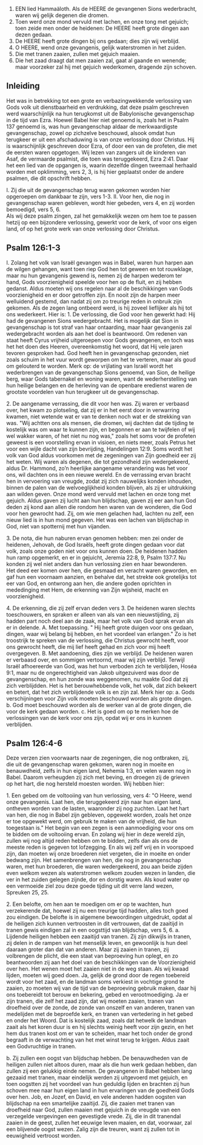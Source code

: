 1. EEN lied Hammaäloth. Als de HEERE de gevangenen Sions wederbracht, waren wij gelijk degenen die dromen.
2. Toen werd onze mond vervuld met lachen, en onze tong met gejuich; toen zeide men onder de heidenen: De HEERE heeft grote dingen aan dezen gedaan.
3. De HEERE heeft grote dingen bij ons gedaan; dies zijn wij verblijd.
4. O HEERE, wend onze gevangenis, gelijk waterstromen in het zuiden.
5. Die met tranen zaaien, zullen met gejuich maaien.
6. Die het zaad draagt dat men zaaien zal, gaat al gaande en wenende; maar voorzeker zal hij met gejuich wederkomen, dragende zijn schoven.

## Inleiding

Het was in betrekking tot een grote en verbazingwekkende verlossing van Gods volk uit dienstbaarheid en verdrukking, dat deze psalm geschreven werd waarschijnlijk na hun terugkomst uit de Babylonische gevangenschap in de tijd van Ezra. Hoewel Babel hier niet genoemd is, zoals het in Psalm 137 genoemd is, was hun gevangenschap aldaar de merkwaardigste gevangenschap, zowel op zichzelve beschouwd, alsook omdat hun terugkeer er uit een afschaduwing is van onze verlossing door Christus. Hij is waarschijnlijk geschreven door Ezra, of door een van de profeten, die met de eersten waren opgetogen. Wij lezen van zangers uit de kinderen van Asaf, de vermaarde psalmist, die toen was teruggekeerd, Ezra 2:41. Daar het een lied van de opgangen is, waarin dezelfde dingen tweemaal herhaald worden met opklimming, vers 2, 3, is hij hier geplaatst onder de andere psalmen, die dit opschrift hebben.

I. Zij die uit de gevangenschap terug waren gekomen worden hier opgeroepen om dankbaar te zijn, vers 1-3. 
II. Voor hen, die nog in gevangenschap waren gebleven, wordt hier gebeden, vers 4, en zij worden bemoedigd, vers 5, 6.  
Als wij deze psalm zingen, zal het gemakkelijk wezen om hem toe te passen hetzij op een bijzondere verlossing, gewerkt voor de kerk, of voor ons eigen land, of op het grote werk van onze verlossing door Christus.

## Psalm 126:1-3 
I. Zolang het volk van Israël gevangen was in Babel, waren hun harpen aan de wilgen gehangen, want toen riep God hen tot geween en tot rouwklage, maar nu hun gevangenis gewend is, nemen zij de harpen wederom ter hand, Gods voorzienigheid speelde voor hen op de fluit, en zij hebben gedanst. Aldus moeten wij ons regelen naar al de beschikkingen van Gods voorzienigheid en er door getroffen zijn. En nooit zijn de harpen meer welluidend gestemd, dan nadat zij om zo treurige reden in onbruik zijn gekomen. Als de zegen lang ontbeerd werd, is hij zoveel lieflijker als hij tot ons wederkeert. 
Hier is:
1\. De verlossing, die God voor hen gewerkt had: Hij had de gevangenen Sions wedergebracht. Het is mogelijk dat Sion in gevangenschap is tot straf van haar ontaarding, maar haar gevangenis zal wedergebracht worden als aan het doel is beantwoord. Om redenen van staat heeft Cyrus vrijheid uitgeroepen voor Gods gevangenen, en toch was het het doen des Heeren, overeenkomstig het woord, dat Hij vele jaren tevoren gesproken had. God heeft hen in gevangenschap gezonden, niet zoals schuim in het vuur wordt geworpen om het te verteren, maar als goud om gelouterd te worden. Merk op: de vrijlating van Israël wordt het wederbrengen van de gevangenschap Sions genoemd, van Sion, de heilige berg, waar Gods tabernakel en woning waren, want de wederherstelling van hun heilige belangen en de herleving van de openbare eredienst waren de grootste voordelen van hun terugkeer uit de gevangenschap.

2\. De aangename verrassing, die dit voor hen was. Zij waren er verbaasd over, het kwam zo plotseling, dat zij er in het eerst door in verwarring kwamen, niet wetende wat er van te denken noch wat er de strekking van was. "Wij achtten ons als mensen, die dromen, wij dachten dat de tijding te kostelijk was om waar te kunnen zijn, en begonnen er aan te twijfelen of wij wel wakker waren, of het niet nu nog was," zoals het soms voor de profeten geweest is een voorstelling ervan in visioen, en niets meer, zoals Petrus het voor een wijle dacht van zijn bevrijding, Handelingen 12:9. Soms wordt het volk van God aldus voorkomen met de zegeningen van Zijn goedheid eer zij het weten. Wij waren als degenen, die tot gezondheid zijn wedergekeerd, aldus Dr. Hammond, zo’n heerlijke aangename verandering was het voor ons, wil dachten ons in een nieuwe wereld. En de verrassing ervan bracht hen in vervoering van vreugde, zodat zij zich nauwelijks konden inhouden, binnen de palen van de welvoeglijkheid konden blijven, als zij er uitdrukking aan wilden geven. Onze mond werd vervuld met lachen en onze tong met gejuich. Aldus gaven zij lucht aan hun blijdschap, gaven zij eer aan hun God deden zij kond aan allen die rondom hen waren van de wonderen, die God voor hen gewrocht had. Zij, om wie men gelachen had, lachten nu zelf, een nieuw lied is in hun mond gegeven. Het was een lachen van blijdschap in God, niet van spotternij met hun vijanden.

3\. De nota, die hun naburen ervan genomen hebben: men zei onder de heidenen, Jehovah, de God Israëls, heeft grote dingen gedaan voor dat volk, zoals onze goden niet voor ons kunnen doen. De heidenen hadden hun ramp opgemerkt, en er in gejuicht, Jeremia 22:8, 9, Psalm 137:7. Nu konden zij wel niet anders dan hun verlossing zien en haar bewonderen. Het deed eer komen over hen, die gesmaad en veracht waren geworden, en gaf hun een voornaam aanzien, en behalve dat, het strekte ook grotelijks tot eer van God, en ontwrong aan hen, die andere goden oprichten in mededinging met Hem, de erkenning van Zijn wijsheid, macht en voorzienigheid.

4\. De erkenning, die zij zelf ervan deden vers 3. De heidenen waren slechts toeschouwers, en spraken er alleen van als van een nieuwstijding, zij hadden part noch deel aan de zaak, maar het volk van God sprak ervan als er in delende.
A. Met toepassing. " Hij heeft grote duigen voor ons gedaan, dingen, waar wij belang bij hebben, en het voordeel van erlangen." Zo is het troostrijk te spreken van de verlossing, die Christus gewrocht heeft, voor ons gewrocht heeft, die mij lief heeft gehad en zich voor mij heeft overgegeven.
B. Met aandoening, dies zijn we verblijd. De heidenen waren er verbaasd over, en sommigen vertoornd, maar wij zijn verblijd. Terwijl Israël afhoereerde van God, was het hun verboden zich te verblijden, Hoséa 9:1, maar nu de ongerechtigheid van Jakob uitgezuiverd was door de gevangenschap, en hun zonde was weggenomen, nu maakte God dat zij zich verblijdden. Het is het berouwhebbende volk, het volk, dat zich bekeert en betert, dat het zich verblijdende volk is en zijn zal. 
Merk hier op: 
a. Gods verschijningen voor Zijn volk moeten beschouwd worden als grote dingen.
b. God moet beschouwd worden als de werker van al de grote dingen, die voor de kerk gedaan worden.
c. Het is goed om op te merken hoe de verlossingen van de kerk voor ons zijn, opdat wij er ons in kunnen verblijden.


## Psalm 126:4-6 
Deze verzen zien voorwaarts naar de zegeningen, die nog ontbraken, zij, die uit de gevangenschap waren gekomen, waren nog in moeite en benauwdheid, zelfs in hun eigen land, Nehemia 1:3, en velen waren nog in Babel. Daarom verheugden zij zich met beving, en droegen zij de grieven op het hart, die nog hersteld moesten worden. 
Wij hebben hier:

1\. Een gebed om de voltooiing van hun verlossing, vers 4: "O Heere, wend onze gevangenis. Laat hen, die teruggekeerd zijn naar hun eigen land, ontheven worden van de lasten, waaronder zij nog zuchten. Laat het hart van hen, die nog in Babel zijn gebleven, opgewekt worden, zoals het onze er toe opgewekt werd, om gebruik te maken van de vrijheid, die hun toegestaan is." Het begin van een zegen is een aanmoediging voor ons om te bidden om de voltooiing ervan. En zolang wij hier in deze wereld zijn, zullen wij nog altijd reden hebben om te bidden, zelfs dan als ons de meeste reden is gegeven tot lofzegging. En als wij zelf vrij en in voorspoed zijn, dan moeten wij onze broederen niet vergeten, die in moeite en onder bedwang zijn. Het samenbrengen van hen, die nog in gevangenschap waren, met hun broederen, die waren wedergekeerd, zou aan beide zijden even welkom wezen als waterstromen welkom zouden wezen in landen, die ver in het zuiden gelegen zijnde, dor en dorstig waren. Als koud water op een vermoeide ziel zou deze goede tijding uit dit verre land wezen, Spreuken 25, 25.

2\. Een belofte, om hen aan te moedigen om er op te wachten, hun verzekerende dat, hoewel zij nu een treurige tijd hadden, alles toch goed zou eindigen. De belofte is in algemene bewoordingen uitgedrukt, opdat al de heiligen zich kunnen vertroosten in dit vertrouwen, dat de zaaitijd in tranen gewis eindigen zal in een oogsttijd van blijdschap, vers 5, 6.
a. Lijdende heiligen hebben een zaaitijd van tranen. Zij zijn dikwijls in tranen, zij delen in de rampen van het menselijk leven, en gewoonlijk is hun deel daaraan groter dan dat van anderen. Maar zij zaaien in tranen, zij volbrengen de plicht, die een staat van beproeving hun oplegt, en zo beantwoorden zij aan het doel van de beschikkingen van de Voorzienigheid over hen. Het wenen moet het zaaien niet in de weg staan. Als wij kwaad lijden, moeten wij goed doen. Ja, gelijk de grond door de regen toebereid wordt voor het zaad, en de landman soms verkiest in vochtige grond te zaaien, zo moeten wij van de tijd van de beproeving gebruik maken, daar hij ons toebereidt tot berouw en bekering, gebed en verootmoediging. Ja er zijn tranen, die zelf het zaad zijn, dat wij moeten zaaien, tranen van droefheid over de zonde, de zonde van onszelf en van anderen, tranen van medelijden met de beproefde kerk, en tranen van vertedering in het gebed en onder het Woord. Dat is kostelijk zaad, zoals dat hetwelk de landman zaait als het koren duur is en hij slechts weinig heeft voor zijn gezin, en het hem dus tranen kost om er van te scheiden, maar het toch onder de grond begraaft in de verwachting van het met winst terug te krijgen. Aldus zaait een Godvruchtige in tranen.

b. Zij zullen een oogst van blijdschap hebben. De benauwdheden van de heiligen zullen niet altoos duren, maar als die hun werk gedaan hebben, dan zullen zij een gelukkig einde nemen. De gevangenen in Babel hebben lang gezaaid met tranen, maar eindelijk werden zij uitgevoerd met gejuich, en toen oogstten zij het voordeel van hun geduldig lijden en brachten zij hun schoven mee naar hun eigen land in hun ervaringen van de goedheid Gods over hen. Job, en Jozef, en David, en vele anderen hadden oogsten van blijdschap na een smartelijke zaaitijd. Zij, die zaaien met tranen van droefheid naar God, zullen maaien met gejuich in de vreugde van een verzegelde vergevingen een gevestigde vrede. Zij, die in dit tranendal zaaien in de geest, zullen het eeuwige leven maaien, en dat, voorwaar, zal een blijvende oogst wezen. Zalig zijn die treuren, want zij zullen tot in eeuwigheid vertroost worden.

